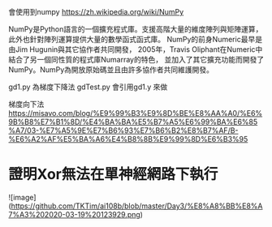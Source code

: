 會使用到numpy
https://zh.wikipedia.org/wiki/NumPy


NumPy是Python語言的一個擴充程式庫。支援高階大量的維度陣列與矩陣運算，此外也針對陣列運算提供大量的數學函式函式庫。
NumPy的前身Numeric最早是由Jim Hugunin與其它協作者共同開發，
2005年，Travis Oliphant在Numeric中結合了另一個同性質的程式庫Numarray的特色，
並加入了其它擴充功能而開發了NumPy。NumPy為開放原始碼並且由許多協作者共同維護開發。

gd1.py 為梯度下降法
gdTest.py 會引用gd1.y 來做

梯度向下法
https://misavo.com/blog/%E9%99%B3%E9%8D%BE%E8%AA%A0/%E6%9B%B8%E7%B1%8D/%E4%BA%BA%E5%B7%A5%E6%99%BA%E6%85%A7/03-%E7%A5%9E%E7%B6%93%E7%B6%B2%E8%B7%AF/B-%E6%A2%AF%E5%BA%A6%E4%B8%8B%E9%99%8D%E6%B3%95


證明Xor無法在單神經網路下執行
=
![image] (https://github.com/TKTim/ai108b/blob/master/Day3/%E8%A8%BB%E8%A7%A3%202020-03-19%20123929.png)
